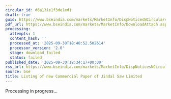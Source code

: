 ```yaml
---
circular_id: d6a131e1f3de1ed1
draft: true
guid: https://www.bseindia.com/markets/MarketInfo/DispNoticesNCirculars.aspx?Noticeid={94C83B07-9A62-4503-8DB9-F8A086A3BD5D}&noticeno=20250930-37&dt=09/30/2025&icount=37&totcount=114&flag=0
pdf_url: https://www.bseindia.com/markets/MarketInfo/DownloadAttach.aspx?id=20250930-37&attachedId=
processing:
  attempts: 1
  content_hash: ''
  processed_at: '2025-09-30T18:48:52.502614'
  processor_version: '2.0'
  stage: download_failed
  status: failed
published_date: '2025-09-30T12:34:17+00:00'
rss_url: https://www.bseindia.com/markets/MarketInfo/DispNoticesNCirculars.aspx?Noticeid={94C83B07-9A62-4503-8DB9-F8A086A3BD5D}&noticeno=20250930-37&dt=09/30/2025&icount=37&totcount=114&flag=0
source: bse
title: Listing of new Commercial Paper of Jindal Saw Limited
---
```


Processing in progress...